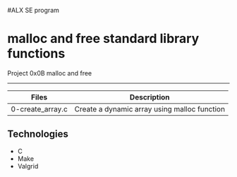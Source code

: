 #ALX SE program
# malloc and free standard library functions

Project 0x0B malloc and free

----
|Files | Description |
|------|-----------|
|0-create_array.c| Create a dynamic array using malloc function |

## Technologies
- C
- Make
- Valgrid

